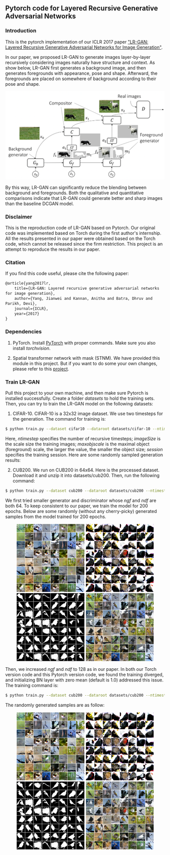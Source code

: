 ## Pytorch code for Layered Recursive Generative Adversarial Networks

### Introduction

This is the pytorch implementation of our ICLR 2017 paper ["LR-GAN: Layered Recursive Generative Adversarial Networks for Image Generation"](https://arxiv.org/pdf/1703.01560.pdf).

In our paper, we proposed LR-GAN to generate images layer-by-layer recursively considering images naturally have structure and context. As show below, LR-GAN first generates a background image, and then generates foregrounds with appearance, pose and shape. Afterward, the foregrounds are placed on somewhere of background according to their pose and shape.

<div style="color:#0000FF" align="center">
<img src="images/pipeline.png" width="650"/>
</div>

By this way, LR-GAN can significantly reduce the blending between background and foregrounds. Both the qualitative and quantitative comparisons indicate that LR-GAN could generate better and sharp images than the baseline DCGAN model.

### Disclaimer

This is the reproduction code of LR-GAN based on Pytorch. Our original code was implemented based on Torch during the first author's internship. All the results presented in our paper were obtained based on the Torch code, which cannot be released since the firm restriction. This project is an attempt to reproduce the results in our paper.

### Citation

If you find this code useful, please cite the following paper:

    @article{yang2017lr,
        title={LR-GAN: Layered recursive generative adversarial networks for image generation},
        author={Yang, Jianwei and Kannan, Anitha and Batra, Dhruv and Parikh, Devi},
        journal={ICLR},
        year={2017}
    }

### Dependencies

1. PyTorch. Install [PyTorch](http://pytorch.org/) with proper commands. Make sure you also install *torchvision*.

2. Spatial transformer network with mask (STNM). We have provided this module in this project. But if you want to do some your own changes, please refer to this [project](https://github.com/jwyang/stnm.pytorch).

### Train LR-GAN

Pull this project to your own machine, and then make sure Pytorch is installed successfully. Create a folder *datasets* to hold the training sets. Then, you can try to train the LR-GAN model on the following datasets:

1. CIFAR-10. CIFAR-10 is a 32x32 image dataset. We use two timesteps for the generation. The command for training is:
```bash
$ python train.py --dataset cifar10 --dataroot datasets/cifar-10 --ntimestep 2 --imageSize 32 --maxobjscale 1.2 --niter 100 --session 1
```
Here, *ntimestep* specifies the number of recursive timesteps; *imageSize* is the scale size the training images; *maxobjscale* is the maximal object (foreground) scale, the larger the value, the smaller the object size; *session* specifies the training session. Here are some randomly sampled generation results:

2. CUB200. We run on CUB200 in 64x64. Here is the processed dataset. Download it and unzip it into datasets/cub200. Then, run the following command:
```bash
$ python train.py --dataset cub200 --dataroot datasets/cub200 --ntimestep 2 --imageSize 64 --maxobjscale 1.2 --niter 200 --session 1
```

We first tried smaller generator and discriminator whose *ngf* and *ndf* are both 64. To keep consistent to our paper, we train the model for 200 epochs. Below are some randomly (without any cherry-picky) generated samples from the model trained for 200 epochs.

<div style="color:#0000FF" align="center">
<img src="images/cub200/bgimg.png" width="215"/> <img src="images/cub200/fgimg.png" width="215"/> <img src="images/cub200/fgmask.png" width="215"/> <img src="images/cub200/final.png" width="215"/>
</div>

Then, we increased *ngf* and *ndf* to 128 as in our paper. In both our Torch version code and this Pytorch version code, we found the training diverged, and initializing BN layer with zero mean (default is 1.0) addressed this issue. The training command is:
```bash
$ python train.py --dataset cub200 --dataroot datasets/cub200 --ntimestep 2 --imageSize 64 --maxobjscale 1.2 --ngf 128 --ndf 128 --niter 200 --session 1
```

The randomly generated samples are as follow:

<div style="color:#0000FF" align="center">
<img src="images/cub200/bgimg.png" width="215"/> <img src="images/cub200/fgimg.png" width="215"/> <img src="images/cub200/fgmask.png" width="215"/> <img src="images/cub200/final.png" width="215"/>
</div>
